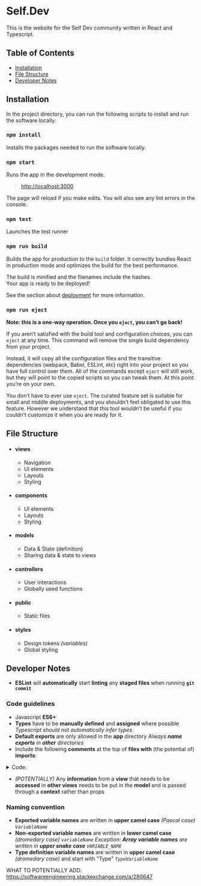 # Self.Dev

This is the website for the Self Dev community written in React and Typescript.

## Table of Contents

-   [Installation](#installation)
-   [File Structure](#file-structure)
-   [Developer Notes](#developer-notes)

## Installation

In the project directory, you can run the following scripts to install and run the software locally:

### `npm install`

Installs the packages needed to run the software locally.

### `npm start`

Runs the app in the development mode.

> [http://localhost:3000](http://localhost:3000)

The page will reload if you make edits.
You will also see any lint errors in the console.

### `npm test`

Launches the test runner

### `npm run build`

Builds the app for production to the `build` folder.
It correctly bundles React in production mode and optimizes the build for the best performance.

The build is minified and the filenames include the hashes.\
Your app is ready to be deployed!

See the section about [deployment](https://facebook.github.io/create-react-app/docs/deployment) for more information.

### `npm run eject`

**Note: this is a one-way operation. Once you `eject`, you can’t go back!**

If you aren’t satisfied with the build tool and configuration choices, you can `eject` at any time. This command will remove the single build dependency from your project.

Instead, it will copy all the configuration files and the transitive dependencies (webpack, Babel, ESLint, etc) right into your project so you have full control over them. All of the commands except `eject` will still work, but they will point to the copied scripts so you can tweak them. At this point you’re on your own.

You don’t have to ever use `eject`. The curated feature set is suitable for small and middle deployments, and you shouldn’t feel obligated to use this feature. However we understand that this tool wouldn’t be useful if you couldn’t customize it when you are ready for it.

## File Structure

- #### views
	- Navigation
	- UI elements
	- Layouts
	- Styling
- #### components
	- UI elements
	- Layouts
	- Styling
- #### models
	- Data & State (definition)
	- Sharing data & state to views
- #### controllers
	- User interactions
	- Globally used functions
- #### public
	- Static files
- #### styles
	- Design tokens *(variables)*
	- Global styling
<!-- - #### types
	- Globally shared type definition
	- Types for exported items -->

## Developer Notes

- **ESLint** will **automatically** start **linting** any **staged files** when running **`git commit`**

### Code guidelines

- Javascript **ES6+**
- **Types** have to be **manually defined** and **assigned** where possible
	*Typescript should not automatically infer types*
- **Default exports** are only allowed in the **app** directory
	*Always **name exports** in **other** directories*
- Include the following **comments** at the top of **files with** (the potential of) **imports**:
<details><summary>Code:</summary>

	Views/Components/Models/Controllers:
	```javascript
/// Style imports
/// Layouts
/// Controller
/// Models
/// Types
/// Images
/// Elements
	```

</details>

- *(POTENTIALLY)* Any **information** from a **view** that needs to be **accessed** in **other views** needs to be put in the **model** and is passed through a **context** rather than props

### Naming convention

- **Exported variable names** are written in **upper camel case** *(Pascal case) `VariableName`*
- **Non-exported variable names** are written in **lower camel case** *(dromedary case) `variableName`*
	*Exception: **Array variable names** are written in **upper snake case** `VARIABLE_NAME`*
- **Type definition variable names** are written in **upper camel case** *(dromedary case)* and start with "Type" *`TypeVariableName`*

WHAT TO POTENTIALLY ADD: https://softwareengineering.stackexchange.com/a/280647
